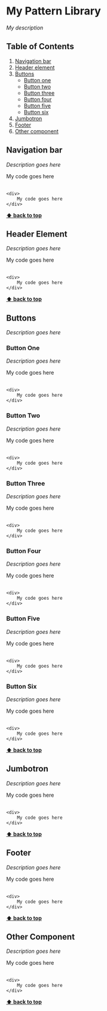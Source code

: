 # My Pattern Library

*My description*



## Table of Contents

  1. [Navigation bar](#navigation-bar)
  1. [Header element](#header-element)
  1. [Buttons](#buttons)
     * [Button one](#button-one)
     * [Button two](#button-two)
     * [Button three](#button-three)
     * [Button four](#button-four)
     * [Button five](#button-five)
     * [Button six](#button-six)
  1. [Jumbotron](#jumbotron)
  1. [Footer](#footer)
  1. [Other component](#other-component)


## Navigation bar

*Description goes here*

<div>
    My code goes here
</div>
<br />
  

    <div>
        My code goes here
    </div>
    

**[⬆ back to top](#table-of-contents)**

## Header Element

*Description goes here*

<div>
    My code goes here
</div>
<br />

    <div>
        My code goes here
    </div>

**[⬆ back to top](#table-of-contents)**

## Buttons

*Description goes here*

### Button One

*Description goes here*

<div>
    My code goes here
</div>
<br />

    <div>
        My code goes here
    </div>

### Button Two

*Description goes here*

<div>
    My code goes here
</div>
<br />

    <div>
        My code goes here
    </div>

### Button Three

*Description goes here*

<div>
    My code goes here
</div>
<br />

    <div>
        My code goes here
    </div>

### Button Four

*Description goes here*

<div>
    My code goes here
</div>
<br />

    <div>
        My code goes here
    </div>
  
### Button Five

*Description goes here*

<div>
    My code goes here
</div>
<br />

    <div>
        My code goes here
    </div>

### Button Six

*Description goes here*

<div>
    My code goes here
</div>
<br />

    <div>
        My code goes here
    </div>
  
**[⬆ back to top](#table-of-contents)**

## Jumbotron

*Description goes here*

<div>
    My code goes here
</div>
<br />

    <div>
        My code goes here
    </div>
  
**[⬆ back to top](#table-of-contents)**

## Footer

*Description goes here*

<div>
    My code goes here
</div>
<br />

    <div>
        My code goes here
    </div>
  
**[⬆ back to top](#table-of-contents)**

## Other Component

*Description goes here*

<div>
    My code goes here
</div>
<br />

    <div>
        My code goes here
    </div>
  
**[⬆ back to top](#table-of-contents)**